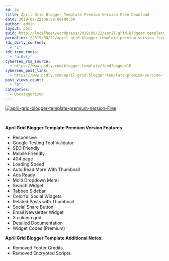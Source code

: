 ```yaml
---
id: 24
title: April Grid Blogger Template Premium Version Free Download
date: 2019-08-22T06:59:00+00:00
author: admin
layout: post
guid: http://localhost/wordpress/2019/08/22/april-grid-blogger-template-premium-version-free-download/
permalink: /2019/08/22/april-grid-blogger-template-premium-version-free-download/
tdc_dirty_content:
  - "1"
tdc_icon_fonts:
  - 'a:0:{}'
cyberseo_rss_source:
  - https://www.psdly.com/blogger-template/feed?paged=10
cyberseo_post_link:
  - https://www.psdly.com/april-grid-blogger-template-premium-version-free
post_views_count:
  - "0"
categories:
  - Uncategorized
---
```

<div class="separator">
  <a href="https://i2.wp.com/www.psdly.com/wp-content/uploads/2019/08/April-Grid-Blogger-Template-Premium-Version-Free-Download-1.jpg?ssl=1" data-elementor-open-lightbox="no"><img title="april-grid-blogger-template-premium-Version-Free" src="https://i2.wp.com/www.psdly.com/wp-content/uploads/2019/08/April-Grid-Blogger-Template-Premium-Version-Free-Download-1.jpg?ssl=1" alt="april-grid-blogger-template-premium-Version-Free" border="0" data-original-height="365" data-original-width="640" data-recalc-dims="1" /></a>
</div>

<span>&nbsp;</span>

<span><b>April Grid Blogger Template Premium Version Features</b></span>

  * <span>Responsive</span>
  * <span>Google Testing Tool Validator</span>
  * <span>SEO Friendly</span>
  * <span>Mobile Friendly</span>
  * <span>404 page</span>
  * <span>Loading Speed</span>
  * <span>Auto Read More With Thumbnail</span>
  * <span>Ads Ready</span>
  * <span>Multi Dropdown Menu</span>
  * <span>Search Widget</span>
  * <span>Tabbed Sidebar</span>
  * <span>Colorful Social Widgets</span>
  * <span>Related Posts with Thumbnail</span>
  * <span>Social Share Button</span>
  * <span>Email Newsletter Widget</span>
  * <span>3 column grid</span>
  * <span>Detailed Documentation</span>
  * <span>Widget Codes (Premium)</span>

<span><b>April Grid Blogger Template&nbsp;Additional Notes:</b></span>

<div>
  <ul>
    <li>
      <span>Removed Footer Credits.</span>
    </li>
    <li>
      <span>Removed Encrypted Scripts.</span>
    </li>
  </ul>
</div>